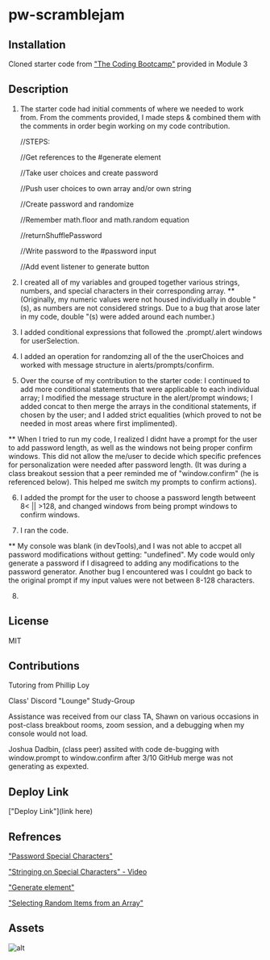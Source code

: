 # pw-scramblejam

## Installation

Cloned starter code from ["The Coding Bootcamp"](https://github.com/coding-boot-camp/friendly-parakeet) 
provided in Module 3


## Description

1. The starter code had initial comments of where we needed to work from. From the comments provided, I made steps & combined them with the comments in order begin working on my code contribution. 


    //STEPS:

    //Get references to the #generate element

    //Take user choices and create password

    //Push user choices to own array and/or own string

    //Create password and randomize

    //Remember math.floor and math.random equation

    //returnShufflePassword

    //Write password to the #password input

    //Add event listener to generate button


2. I created all of my variables and grouped together various strings, numbers, and special characters in their corresponding array.
** (Originally, my numeric values were not housed individually in double "(s), as numbers are not considered strings. Due to a bug that arose later in my code, double "(s) were added around each number.) 


3. I added conditional expressions that followed the .prompt/.alert windows for userSelection.


4. I added an operation for randomzing all of the the userChoices and worked with message structure in alerts/prompts/confirm.


5. Over the course of my contribution to the starter code: I continued to add more conditional statements that were applicable to each individual array; I modified the message structure in the alert/prompt windows; I added concat to then merge the arrays in the conditional statements, if chosen by the user; and I added strict equalities (which proved to not be needed in most areas where first implimented).

** When I tried to run my code, I realized I didnt have a prompt for the user to add password length, as well as the windows not being proper confirm windows. This did not allow the me/user to decide which specific prefences for personalization were needed after password length. 
(It was during a class breakout session that a peer reminded me of "window.confirm" (he is referenced below). This helped me switch my prompts to confirm actions).

6. I added the prompt for the user to choose a password length betweent 8< || >128, and changed windows from being prompt windows to confirm windows.

7. I ran the code.

** My console was blank (in devTools),and I was not able to accpet all password modifications without getting: "undefined". My code would only generate a password if I disagreed to adding any modifications to the password generator. Another bug I encountered was I couldnt go back to the original prompt if my input values were not between 8-128 characters.

8. 

## License
MIT

## Contributions

Tutoring from Phillip Loy

Class' Discord "Lounge" Study-Group

Assistance was received from our class TA, Shawn on various occasions in post-class breakbout rooms, zoom session, and a debugging when my console would not load.

Joshua Dadbin, (class peer) assited with code de-bugging with window.prompt to window.confirm after 3/10 GitHub merge was not generating as expexted.


## Deploy Link
["Deploy Link"](link here)

## Refrences
["Password Special Characters"](https://owasp.org/www-community/password-special-characters)

["Stringing on Special Characters" - Video](https://youtu.be/PRmTHiwTvts)

["Generate element"](https://developer.mozilla.org/en-US/docs/Web/API/Document/createElement)

["Selecting Random Items from an Array"](https://css-tricks.com/snippets/javascript/select-random-item-array/)


## Assets

![alt](linkhere)